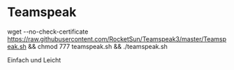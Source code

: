 # Teamspeak

wget --no-check-certificate https://raw.githubusercontent.com/RocketSun/Teamspeak3/master/Teamspeak.sh && chmod 777 teamspeak.sh && ./teamspeak.sh

Einfach und Leicht



